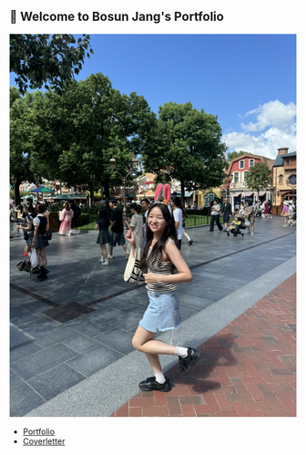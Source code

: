 ## 👋 Welcome to Bosun Jang's Portfolio

![뛰어나가는 장보선입니다.](../img/running_bosun.jpeg)

* [Portfolio](./portfolio.md)
* [Coverletter](./naver_be_coverletter.md)